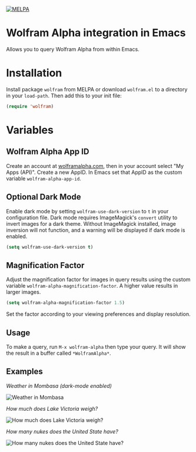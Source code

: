 [![MELPA](http://melpa.org/packages/wolfram-badge.svg)](http://melpa.org/#/wolfram)

# Wolfram Alpha integration in Emacs

Allows you to query Wolfram Alpha from within Emacs.

# Installation

Install package `wolfram` from MELPA or download `wolfram.el` to a directory in your `load-path`. Then add this to your init file:

```el
(require 'wolfram)
```

# Variables 

## Wolfram Alpha App ID
Create an account at [wolframalpha.com](http://www.wolframalpha.com), then in your account select "My Apps (API)".
Create a new AppID. In Emacs set that AppID as the custom variable `wolfram-alpha-app-id`.

## Optional Dark Mode
Enable dark mode by setting `wolfram-use-dark-version` to `t` in your configuration file. Dark mode requires ImageMagick's `convert` utility to invert images for a dark theme. Without ImageMagick installed, image inversion will not function, and a warning will be displayed if dark mode is enabled.

```el
(setq wolfram-use-dark-version t)
```

## Magnification Factor
Adjust the magnification factor for images in query results using the custom variable `wolfram-alpha-magnification-factor`. A higher value results in larger images.

```el
(setq wolfram-alpha-magnification-factor 1.5)
```

Set the factor according to your viewing preferences and display resolution.

## Usage

To make a query, run `M-x wolfram-alpha` then type your query. It will show the result in a buffer called `*WolframAlpha*`.

## Examples

*Weather in Mombasa (dark-mode enabled)*

![Weather in Mombasa](https://i.ibb.co/tB9sNGy/image.png)

*How much does Lake Victoria weigh?*

![How much does Lake Victoria weigh?](https://s3.amazonaws.com/wolfram.el/query.png)

*How many nukes does the United State have?*

![How many nukes does the United State have?](https://s3.amazonaws.com/wolfram.el/plot.png)

